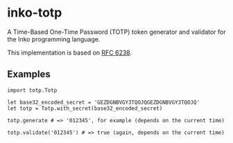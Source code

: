 # inko-totp

A Time-Based One-Time Password (TOTP) token generator and validator for the Inko programming language.

This implementation is based on [RFC 6238](https://www.rfc-editor.org/rfc/rfc6238).

## Examples

    import totp.Totp

    let base32_encoded_secret = 'GEZDGNBVGY3TQOJQGEZDGNBVGY3TQOJQ'
    let totp = Totp.with_secret(base32_encoded_secret)

    totp.generate # => '012345', for example (depends on the current time)

    totp.validate('012345') # => true (again, depends on the current time)
